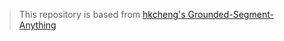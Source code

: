 
> This repository is based from [hkcheng's Grounded-Segment-Anything](https://github.com/hkchengrex/Grounded-Segment-Anything/tree/main)